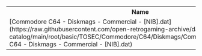 <table>
<tr><th>Name</th><th>Size</th></tr>
<tr><td>
[Commodore C64 - Diskmags - Commercial - [NIB].dat](https://raw.githubusercontent.com/open-retrogaming-archive/dat-catalog/main/root/basic/TOSEC/Commodore/C64/Diskmags/Commercial/[NIB]/Commodore C64 - Diskmags - Commercial - [NIB].dat)
</td><td>397157</td></tr>
</table>
